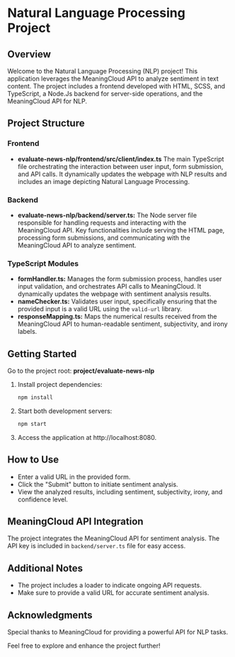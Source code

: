 # Natural Language Processing Project

## Overview

Welcome to the Natural Language Processing (NLP) project! This application leverages the MeaningCloud API to analyze sentiment in text content. The project includes a frontend developed with HTML, SCSS, and TypeScript, a Node.Js backend for server-side operations, and the MeaningCloud API for NLP.

## Project Structure

### Frontend

- **evaluate-news-nlp/frontend/src/client/index.ts** The main TypeScript file orchestrating the interaction between user input, form submission, and API calls. It dynamically updates the webpage with NLP results and includes an image depicting Natural Language Processing.

### Backend

- **evaluate-news-nlp/backend/server.ts:** The Node server file responsible for handling requests and interacting with the MeaningCloud API. Key functionalities include serving the HTML page, processing form submissions, and communicating with the MeaningCloud API to analyze sentiment.

### TypeScript Modules

- **formHandler.ts:** Manages the form submission process, handles user input validation, and orchestrates API calls to MeaningCloud. It dynamically updates the webpage with sentiment analysis results.
- **nameChecker.ts:** Validates user input, specifically ensuring that the provided input is a valid URL using the `valid-url` library.
- **responseMapping.ts:** Maps the numerical results received from the MeaningCloud API to human-readable sentiment, subjectivity, and irony labels.

## Getting Started

Go to the project root: **project/evaluate-news-nlp**

1. Install project dependencies:

   ```bash
   npm install

   ```

2. Start both development servers:

   ```bash
   npm start

   ```

3. Access the application at http://localhost:8080.

## How to Use

- Enter a valid URL in the provided form.
- Click the "Submit" button to initiate sentiment analysis.
- View the analyzed results, including sentiment, subjectivity, irony, and confidence level.

## MeaningCloud API Integration

The project integrates the MeaningCloud API for sentiment analysis. The API key is included in `backend/server.ts` file for easy access.

## Additional Notes

- The project includes a loader to indicate ongoing API requests.
- Make sure to provide a valid URL for accurate sentiment analysis.

## Acknowledgments

Special thanks to MeaningCloud for providing a powerful API for NLP tasks.

Feel free to explore and enhance the project further!
